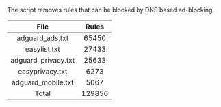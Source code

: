 The script removes rules that can be blocked by DNS based ad-blocking.


| File | Rules |
|:----:|:-----:|
| adguard_ads.txt | 65450 |
| easylist.txt | 27433 |
| adguard_privacy.txt | 25633 |
| easyprivacy.txt | 6273 |
| adguard_mobile.txt | 5067 |
| Total | 129856 |